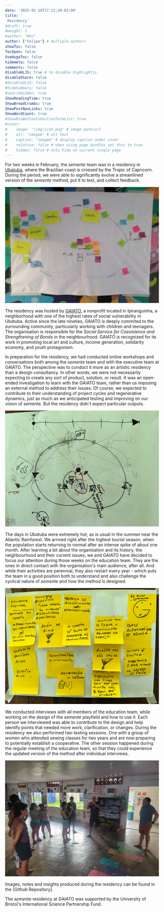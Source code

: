 ```yaml
---
date: '2025-02-19T17:12:28-03:00'
title: '
 Residency'
#draft: true
#weight: 1
#author: "Who"
author: ["Felipe"] # multiple authors
showToc: false
TocOpen: false
UseHugoToc: false
hidemeta: false
comments: false
disableHLJS: true # to disable highlightjs
disableShare: false
#disableHLJS: false
#hideSummary: false
#searchHidden: true
ShowReadingTime: true
ShowBreadCrumbs: true
ShowPostNavLinks: true
ShowWordCount: true
#ShowRssButtonInSectionTermList: true
#cover:
#    image: "/img/icon.png" # image path/url
#    alt: "imagem" # alt text
#    caption: "imagem" # display caption under cover
#    relative: false # when using page bundles set this to true
#    hidden: false # only hide on current single page
---
```


For two weeks in February, the *semente* team was in a residency in [Ubatuba](https://en.wikipedia.org/wiki/Ubatuba), where the Brazilian coast is crossed by the Tropic of Capricorn. During the period, we were able to significantly evolve a streamlined version of the *semente* method, put it to test, and collect feedback.

![](https://raw.githubusercontent.com/semente-de/documentation/9c3358a4e3b526762dabce7047140dffad7d3683/0.3/gaiato/residencia/pedagogico/20250211_175531.jpg)

The residency was hosted by [GAIATO](https://www.gaiato.org/), a nonprofit located in Ipiranguinha, a neighborhood with one of the highest rates of social vulnerability in Ubatuba. Active since the late nineties, GAIATO is deeply commited to the surrounding community, particularly working with children and teenagers. The organisation is responsible for the *Social Service for Coexistence and Strengthening of Bonds* in the neighbourhood. GAIATO is recognized for its work in promoting local art and culture, income generation, solidarity economy, and youth protagonism.

In preparation for the residency, we had conducted online workshops and conversations both among the *semente* team and with the executive team at GAIATO. The perspective was to conduct it more as an artistic residency than a design consultancy. In other words, we were not necessarily expecting to create any sort of product, solution, or result. It was an open-ended investigation to learn with the GAIATO team, rather than us imposing an external method to address their issues. Of course, we expected to contribute to their understanding of project cycles and regenerative dynamics, just as much as we anticipated testing and improving on our vision of semente. But the residency didn't expect particular outputs.

![](https://raw.githubusercontent.com/semente-de/documentation/9c3358a4e3b526762dabce7047140dffad7d3683/0.3/gaiato/residencia/formas/IMG_9553.HEIC.jpg)

The days in Ubatuba were extremely hot, as is usual in the summer near the Atlantic Rainforest. We arrived right after the highest tourist season, when the population starts returning to normal after an intense spike of about one month. After learning a bit about the organisation and its history, the neighbourhood and their current issues, we and GAIATO have decided to focus our attention during those weeks on the education team. They are the ones in direct contact with the organisation's main audience, after all. And while their activities are perennial, they also restart every year - which puts the team in a good position both to understand and also challenge the cyclical nature of *semente* and how the method is designed.

![](https://raw.githubusercontent.com/semente-de/documentation/9c3358a4e3b526762dabce7047140dffad7d3683/0.3/gaiato/residencia/pedagogico/IMG_9557.HEIC.jpg)

We conducted interviews with all members of the education team, while working on the design of the *semente* playfield and how to use it. Each person we interviewed was able to contribute to the design and help identify points that needed more work, clarification, or changes. During the residency we also performed two testing sessions. One with a group of women who attended sewing classes for two years and are now preparing to potentially establish a cooperative. The other session happened during the regular meeting of the education team, so that they could experience the updated version of the method after individual interviews.

![](https://raw.githubusercontent.com/semente-de/documentation/9c3358a4e3b526762dabce7047140dffad7d3683/0.3/gaiato/residencia/pedagogico/20250211_175258.jpg)

Images, notes and insights produced during the residency can be found in the [Github Repository].

The *semente* residency at GAIATO was supported by the University of Bristol's International Science Partnership Fund.
